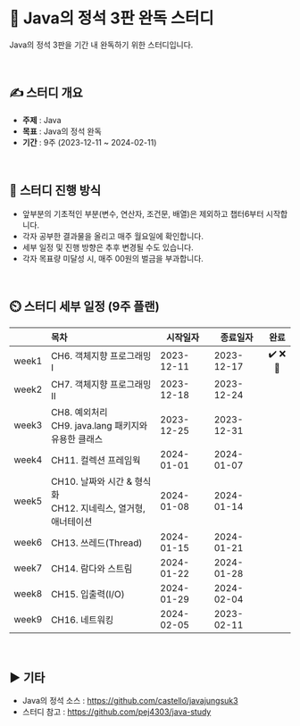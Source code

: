 📕 Java의 정석 3판 완독 스터디
=============
Java의 정석 3판을 기간 내 완독하기 위한 스터디입니다.

<br/>

## ✍️ 스터디 개요
* **주제** : Java
* **목표** : Java의 정석 완독
* **기간** : 9주 (2023-12-11 ~ 2024-02-11)

<br/>

##  📖 스터디 진행 방식
* 앞부분의 기초적인 부분(변수, 연산자, 조건문, 배열)은 제외하고 챕터6부터 시작합니다.
* 각자 공부한 결과물을 올리고 매주 월요일에 확인합니다.
* 세부 일정 및 진행 방향은 추후 변경될 수도 있습니다.
* 각자 목표량 미달성 시, 매주 00원의 벌금을 부과합니다.

<br/>

## ⏲️ 스터디 세부 일정 (9주 플랜)
|  | 목차              | 시작일자 | 종료일자 | 완료 |
| ------: | :---------------| -------|-------|:-------:|
| week1 | CH6. 객체지향 프로그래밍Ⅰ | 2023-12-11 | 2023-12-17 | ✔️ ❌ 🔺|
| week2 | CH7. 객체지향 프로그래밍Ⅱ | 2023-12-18 | 2023-12-24 |  |
| week3 | CH8. 예외처리 <br/> CH9. java.lang 패키지와 유용한 클래스 | 2023-12-25 | 2023-12-31 |  |
| week4 | CH11. 컬렉션 프레임웍 | 2024-01-01 | 2024-01-07 |  |
| week5 | CH10. 날짜와 시간 & 형식화 <br/> CH12. 지네릭스, 열거형, 애너테이션 | 2024-01-08 | 2024-01-14 |  |
| week6 | CH13. 쓰레드(Thread) | 2024-01-15 | 2024-01-21 |  |
| week7 | CH14. 람다와 스트림 | 2024-01-22 | 2024-01-28 |  |
| week8 | CH15. 입출력(I/O) | 2024-01-29 | 2024-02-04 | |
| week9 | CH16. 네트워킹 | 2024-02-05 | 2023-02-11 |  |

<br/>

## :arrow_forward: 기타
+ Java의 정석 소스 : https://github.com/castello/javajungsuk3
+ 스터디 참고 : https://github.com/pej4303/java-study

